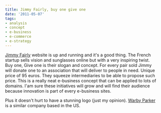 ```yaml
---
title: Jimmy Fairly, buy one give one
date: '2011-05-07'
tags:
- analysis
- concept
- e-business
- e-commerce
- e-strategy
---
```


[Jimmy Fairly](http://www.jimmyfairly.com/) website is up and running and it's a good thing. The French startup sells vision and sunglasses online but with a very inspiring twist. Buy one, Give one is their slogan and concept. For every pair sold Jimmy will donate one to an association that will deliver to people in need. Unique price of 95 euros. They squeeze intermediaries to be able to propose such price.
This is a really neat e-business concept that can be applied to lots of domains. I'am sure these initiatives will grow and will find their audience because innovation is part of every e-business sites.

Plus it doesn't hurt to have a stunning logo (just my opinion). 
[Warby Parker](http://www.warbyparker.com/) is a similar company based in the US.
